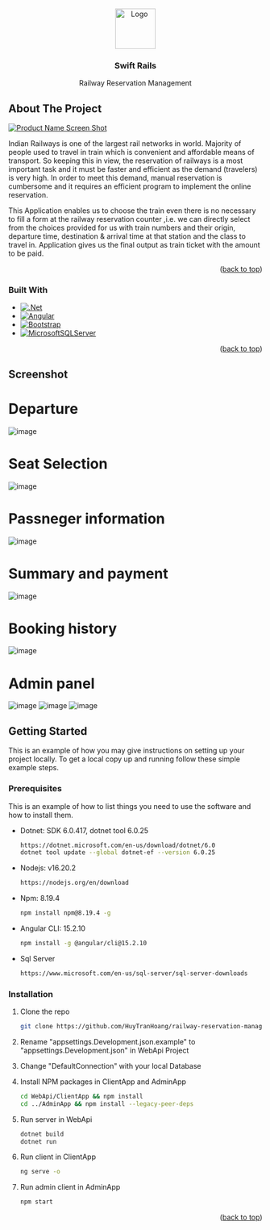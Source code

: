 <!-- Improved compatibility of back to top link: See: https://github.com/othneildrew/Best-README-Template/pull/73 -->

<a name="readme-top"></a>

<!--
*** Thanks for checking out the Best-README-Template. If you have a suggestion
*** that would make this better, please fork the repo and create a pull request
*** or simply open an issue with the tag "enhancement".
*** Don't forget to give the project a star!
*** Thanks again! Now go create something AMAZING! :D
-->

<!-- PROJECT SHIELDS -->
<!--
*** I'm using markdown "reference style" links for readability.
*** Reference links are enclosed in brackets [ ] instead of parentheses ( ).
*** See the bottom of this document for the declaration of the reference variables
*** for contributors-url, forks-url, etc. This is an optional, concise syntax you may use.
*** https://www.markdownguide.org/basic-syntax/#reference-style-links
-->

<!-- PROJECT LOGO -->
<br />
<div align="center">
  <a href="https://github.com/HuyTranHoang/railway-reservation-management">
    <img src="https://i.imgur.com/z7SFTce.png" alt="Logo" height="80">
  </a>

<h3 align="center">Swift Rails</h3>

  <p align="center">
    Railway Reservation Management
    <br />
  </p>
</div>

<!-- ABOUT THE PROJECT -->

## About The Project

[![Product Name Screen Shot][product-screenshot]](https://example.com)

Indian Railways is one of the largest rail networks in world. Majority of people used to travel in train which is convenient and affordable means of transport. So keeping this in view, the reservation of railways is a most important task and it must be faster and efficient as the demand (travelers) is very high. In order to meet this demand, manual reservation is cumbersome and it requires an efficient program to implement the online reservation.

This Application enables us to choose the train even there is no necessary to fill a form at the railway reservation counter ,i.e. we can directly select from the choices provided for us with train numbers and their origin, departure time, destination & arrival time at that station and the class to travel in. Application gives us the final output as train ticket with the amount to be paid.

<p align="right">(<a href="#readme-top">back to top</a>)</p>

### Built With

- [![.Net][Dotnet.com]][Dotnet-url]
- [![Angular][Angular.io]][Angular-url]
- [![Bootstrap][Bootstrap.com]][Bootstrap-url]
- [![MicrosoftSQLServer][SqlServer.com]][SqlServer-url]

<p align="right">(<a href="#readme-top">back to top</a>)</p>

## Screenshot

# Departure
![image](https://github.com/HuyTranHoang/railway-reservation-management/assets/20708669/180b45f2-b983-40c2-84f2-dfe092fca95f)
# Seat Selection
![image](https://github.com/HuyTranHoang/railway-reservation-management/assets/20708669/810709f7-5059-4690-b179-e93e0ccf2b28)
# Passneger information
![image](https://github.com/HuyTranHoang/railway-reservation-management/assets/20708669/2c8b8576-37cf-4f7a-8743-2552bba91349)
# Summary and payment
![image](https://github.com/HuyTranHoang/railway-reservation-management/assets/20708669/0f0f012e-5b01-41e2-b4aa-7e1cd5fe2975)
# Booking history
![image](https://github.com/HuyTranHoang/railway-reservation-management/assets/20708669/a41ff6b4-eac5-4b85-b6d6-3f43c9b2d36b)
# Admin panel
![image](https://github.com/HuyTranHoang/railway-reservation-management/assets/20708669/3110c5a2-1676-4ed2-a6ba-83b70fb3fcec)
![image](https://github.com/HuyTranHoang/railway-reservation-management/assets/20708669/5ddfc5cd-3ce2-49d2-b5de-ecbfef63a3c4)
![image](https://github.com/HuyTranHoang/railway-reservation-management/assets/20708669/9090c33f-b583-4f6c-9c95-7678c7514641)


<!-- GETTING STARTED -->

## Getting Started

This is an example of how you may give instructions on setting up your project locally.
To get a local copy up and running follow these simple example steps.

### Prerequisites

This is an example of how to list things you need to use the software and how to install them.

- Dotnet: SDK 6.0.417, dotnet tool 6.0.25
  ```sh
  https://dotnet.microsoft.com/en-us/download/dotnet/6.0
  dotnet tool update --global dotnet-ef --version 6.0.25
  ```
- Nodejs: v16.20.2
  ```sh
  https://nodejs.org/en/download
  ```
- Npm: 8.19.4
  ```sh
  npm install npm@8.19.4 -g
  ```
- Angular CLI: 15.2.10
  ```sh
  npm install -g @angular/cli@15.2.10
  ```
- Sql Server
  ```sh
  https://www.microsoft.com/en-us/sql-server/sql-server-downloads
  ```

### Installation

1. Clone the repo
   ```sh
   git clone https://github.com/HuyTranHoang/railway-reservation-management.git
   ```
2. Rename "appsettings.Development.json.example" to "appsettings.Development.json" in WebApi Project

3. Change "DefaultConnection" with your local Database

4. Install NPM packages in ClientApp and AdminApp
   ```sh
   cd WebApi/ClientApp && npm install
   cd ../AdminApp && npm install --legacy-peer-deps
   ```
5. Run server in WebApi
   ```sh
   dotnet build
   dotnet run
   ```
6. Run client in ClientApp
   ```sh
   ng serve -o
   ```
7. Run admin client in AdminApp
   ```sh
   npm start
   ```

<p align="right">(<a href="#readme-top">back to top</a>)</p>

<!-- MARKDOWN LINKS & IMAGES -->
<!-- https://www.markdownguide.org/basic-syntax/#reference-style-links -->

[product-screenshot]: https://i.imgur.com/wkc3RYf.png
[Angular.io]: https://img.shields.io/badge/Angular-DD0031?style=for-the-badge&logo=angular&logoColor=white
[Angular-url]: https://angular.io/
[Bootstrap.com]: https://img.shields.io/badge/Bootstrap-563D7C?style=for-the-badge&logo=bootstrap&logoColor=white
[Bootstrap-url]: https://getbootstrap.com
[Dotnet.com]: https://img.shields.io/badge/.NET-5C2D91?style=for-the-badge&logo=.net&logoColor=white
[Dotnet-url]: https://dotnet.microsoft.com/en-us/download
[SqlServer.com]: https://img.shields.io/badge/Microsoft%20SQL%20Server-CC2927?style=for-the-badge&logo=microsoft%20sql%20server&logoColor=white
[SqlServer-url]: https://www.microsoft.com/en-us/sql-server/sql-server-downloads
